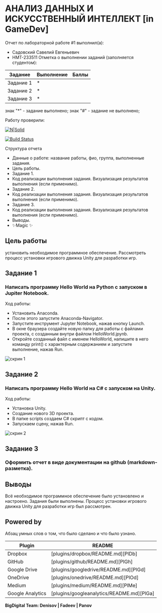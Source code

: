 # АНАЛИЗ ДАННЫХ И ИСКУССТВЕННЫЙ ИНТЕЛЛЕКТ [in GameDev]
Отчет по лабораторной работе #1 выполнил(а):
- Садовский Савелий Евгеньевич
- НМТ-233511
Отметка о выполнении заданий (заполняется студентом):

| Задание | Выполнение | Баллы |
| ------ | ------ | ------ |
| Задание 1 | * |  |
| Задание 2 | * |  |
| Задание 3 | * |  |

знак "*" - задание выполнено; знак "#" - задание не выполнено;

Работу проверили:

[![N|Solid](https://cldup.com/dTxpPi9lDf.thumb.png)](https://nodesource.com/products/nsolid)

[![Build Status](https://travis-ci.org/joemccann/dillinger.svg?branch=master)](https://travis-ci.org/joemccann/dillinger)

Структура отчета

- Данные о работе: название работы, фио, группа, выполненные задания.
- Цель работы.
- Задание 1.
- Код реализации выполнения задания. Визуализация результатов выполнения (если применимо).
- Задание 2.
- Код реализации выполнения задания. Визуализация результатов выполнения (если применимо).
- Задание 3.
- Код реализации выполнения задания. Визуализация результатов выполнения (если применимо).
- Выводы.
- ✨Magic ✨

## Цель работы
установить необходимое программное обеспечение. Рассмотреть процесс установки игрового движка Unity для разработки игр.

## Задание 1
### Написать программу Hello World на Python с запуском в Jupiter Notebook.
Ход работы:
- Установить Anaconda.
- После этого запустите Anaconda-Navigator.
- Запустите инструмент Jupyter Notebook, нажав кнопку Launch.
- В окне браузера создайте новую папку для работы с файлами проекта, с созданным внутри файлом HelloWorld.jpynb.
- Откройте созданный файл с именем HelloWorld, напишите в него команду print() с характерным содержанием и запустите выполнение, нажав Run.

![скрин 1](https://github.com/user-attachments/assets/15d0d618-708b-41d7-a077-28007432b913)


## Задание 2
### Написать программу Hello World на C# с запуском на Unity. 
Ход работы:
- Установка Unity.
- Создание нового 3D проекта.
- В папке scripts создаем C# скрипт с кодом.
- Запускаем сцену, нажав Run.

![скрин 2](https://github.com/user-attachments/assets/28edfc7d-2037-456f-a6d5-0596f35a3639)

## Задание 3
### Оформить отчет в виде документации на github (markdown-разметка).

## Выводы

Всё необходимое программное обеспечение было установлено и настроено. Задания были выполнены. Процесс установки игрового движка Unity для разработки игр был рассмотрен. 

## Powered by

Абзац умных слов о том, что было сделано и что было узнано.

| Plugin | README |
| ------ | ------ |
| Dropbox | [plugins/dropbox/README.md][PlDb] |
| GitHub | [plugins/github/README.md][PlGh] |
| Google Drive | [plugins/googledrive/README.md][PlGd] |
| OneDrive | [plugins/onedrive/README.md][PlOd] |
| Medium | [plugins/medium/README.md][PlMe] |
| Google Analytics | [plugins/googleanalytics/README.md][PlGa] |

**BigDigital Team: Denisov | Fadeev | Panov**
